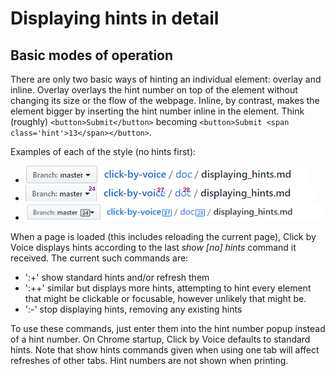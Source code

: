 #  Displaying hints in detail

## Basic modes of operation

There are only two basic ways of hinting an individual element: overlay
and inline.  Overlay overlays the hint number on top of the element
without changing its size or the flow of the webpage.  Inline, by
contrast, makes the element bigger by inserting the hint number inline
in the element.   Think (roughly) `<button>Submit</button>` becoming
`<button>Submit <span class='hint'>13</span></button>`.

Examples of each of the style (no hints first):

* ![no hints](./no-hints.png)
* ![overlay hints](./overlay.png)
* ![inline hints](./inline.png)


When a page is loaded (this includes reloading the current page), Click
by Voice displays hints according to the last _show [no] hints_ command
it received.  The current such commands are:

* ':+' show standard hints and/or refresh them
* ':++' similar but displays more hints, attempting to hint every
  element that might be clickable or focusable, however unlikely that
  might be.
* ':-' stop displaying hints, removing any existing hints

To use these commands, just enter them into the hint number popup
instead of a hint number.  On Chrome startup, Click by Voice defaults to
standard hints.  Note that show hints commands given when using one tab
will affect refreshes of other tabs.  Hint numbers are not shown when
printing.

